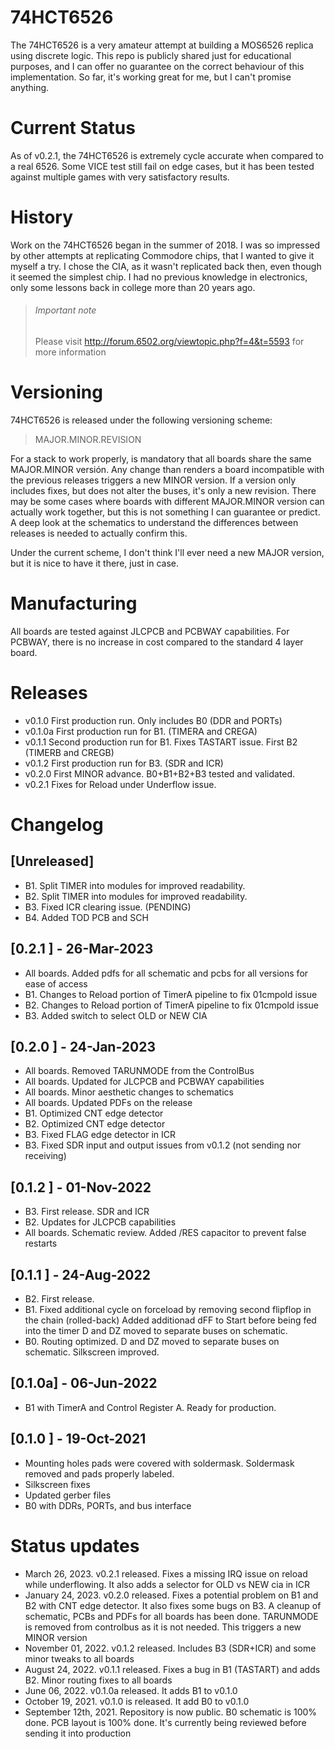 # 74HCT6526 
The 74HCT6526 is a very amateur attempt at building a MOS6526 replica using discrete logic. This repo is publicly shared just for educational purposes, and I can offer no guarantee on the correct behaviour of this implementation. So far, it's working great for me, but I can't promise anything.

# Current Status
As of v0.2.1, the 74HCT6526 is extremely cycle accurate when compared to a real 6526. Some VICE test still fail on edge cases, but it has been tested against multiple games with very satisfactory results. 

# History
Work on the 74HCT6526 began in the summer of 2018. I was so impressed by other attempts at replicating Commodore chips, that I wanted to give it myself a try. I chose the CIA, as it wasn't replicated back then, even though it seemed the simplest chip. I had no previous knowledge in electronics, only some lessons back in college more than 20 years ago.

> ###### Important note
> Please visit http://forum.6502.org/viewtopic.php?f=4&t=5593 for more information

# Versioning
74HCT6526 is released under the following versioning scheme:

> MAJOR.MINOR.REVISION

For a stack to work properly, is mandatory that all boards share the same MAJOR.MINOR versión. Any change than renders a board incompatible with the previous releases triggers a new MINOR version. If a version only includes fixes, but does not alter the buses, it's only a new revision. There may be some cases where boards with different MAJOR.MINOR version can actually work together, but this is not something I can guarantee or predict. A deep look at the schematics to understand the differences between releases is needed to actually confirm this.

Under the current scheme, I don't think I'll ever need a new MAJOR version, but it is nice to have it there, just in case.

# Manufacturing
All boards are tested against JLCPCB and PCBWAY capabilities. For PCBWAY, there is no increase in cost compared to the standard 4 layer board.

# Releases
* v0.1.0  First production run. Only includes B0 (DDR and PORTs)
* v0.1.0a First production run for B1. (TIMERA and CREGA)
* v0.1.1  Second production run for B1. Fixes TASTART issue. First B2 (TIMERB and CREGB) 
* v0.1.2  First production run for B3. (SDR and ICR)
* v0.2.0  First MINOR advance. B0+B1+B2+B3 tested and validated. 
* v0.2.1  Fixes for Reload under Underflow issue. 

# Changelog
## [Unreleased]
* B1. Split TIMER into modules for improved readability.
* B2. Split TIMER into modules for improved readability.
* B3. Fixed ICR clearing issue. (PENDING)
* B4. Added TOD PCB and SCH

## [0.2.1 ] - 26-Mar-2023
* All boards. Added pdfs for all schematic and pcbs for all versions for ease of access
* B1. Changes to Reload portion of TimerA pipeline to fix 01cmpold issue
* B2. Changes to Reload portion of TimerA pipeline to fix 01cmpold issue
* B3. Added switch to select OLD or NEW CIA

## [0.2.0 ] - 24-Jan-2023
* All boards. Removed TARUNMODE from the ControlBus
* All boards. Updated for JLCPCB and PCBWAY capabilities
* All boards. Minor aesthetic changes to schematics
* All boards. Updated PDFs on the release
* B1. Optimized CNT edge detector
* B2. Optimized CNT edge detector
* B3. Fixed FLAG edge detector in ICR
* B3. Fixed SDR input and output issues from v0.1.2 (not sending nor receiving)

## [0.1.2 ] - 01-Nov-2022 
* B3. First release. SDR and ICR
* B2. Updates for JLCPCB capabilities
* All boards. Schematic review. Added /RES capacitor to prevent false restarts

## [0.1.1 ] - 24-Aug-2022 
* B2. First release. 
* B1. Fixed additional cycle on forceload by removing second flipflop in the chain (rolled-back)
      Added additionad dFF to Start before being fed into the timer
      D and DZ moved to separate buses on schematic.
* B0. Routing optimized. D and DZ moved to separate buses on schematic. Silkscreen improved. 

## [0.1.0a] - 06-Jun-2022
* B1 with TimerA and Control Register A. Ready for production. 

## [0.1.0 ] - 19-Oct-2021
* Mounting holes pads were covered with soldermask. Soldermask removed and pads properly labeled.
* Silkscreen fixes
* Updated gerber files
* B0 with DDRs, PORTs, and bus interface

# Status updates
* March 26, 2023. v0.2.1 released. Fixes a missing IRQ issue on reload while underflowing. It also adds a selector for OLD vs NEW cia in ICR
* January 24, 2023. v0.2.0 released. Fixes a potential problem on B1 and B2 with CNT edge detector. It also fixes some bugs on B3. A cleanup of schematic, PCBs and PDFs for all boards has been done. TARUNMODE is removed from controlbus as it is not needed. This triggers a new MINOR version
* November 01, 2022. v0.1.2 released. Includes B3 (SDR+ICR) and some minor tweaks to all boards
* August 24, 2022. v0.1.1 released. Fixes a bug in B1 (TASTART) and adds B2. Minor routing fixes to all boards
* June 06, 2022. v0.1.0a released. It adds B1 to v0.1.0
* October 19, 2021. v0.1.0 is released. It add B0 to v0.1.0
* September 12th, 2021. Repository is now public. B0 schematic is 100% done. PCB layout is 100% done. It's currently being reviewed before sending it into production
